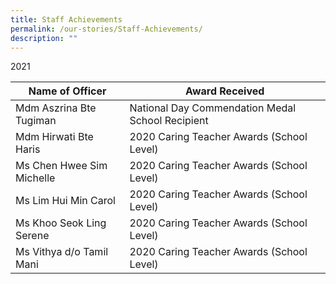 ```yaml
---
title: Staff Achievements
permalink: /our-stories/Staff-Achievements/
description: ""
---
```

2021



| Name of Officer | Award Received | 
| -------- | -------- |
| Mdm Aszrina Bte Tugiman     | National Day Commendation Medal School Recipient     | 
| Mdm Hirwati Bte Haris | 2020 Caring Teacher Awards (School Level)
| Ms Chen Hwee Sim Michelle | 2020 Caring Teacher Awards (School Level)
|  Ms Lim Hui Min Carol| 2020 Caring Teacher Awards (School Level)
|Ms Khoo Seok Ling Serene | 2020 Caring Teacher Awards (School Level)
| Ms Vithya d/o Tamil Mani| 2020 Caring Teacher Awards (School Level)

